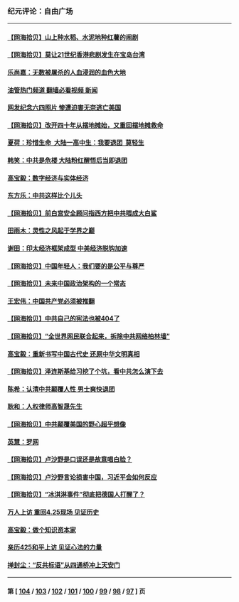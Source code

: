 ### 纪元评论：自由广场
---
#### [【网海拾贝】山上种水稻、水泥地种红薯的闹剧](../../pages/nsc993/n13994499.md?05130330) 
#### [【网海拾贝】莫让21世纪香港悲剧发生在宝岛台湾](../../pages/nsc993/n13993582.md?05130330) 
#### [乐尚嘉：无数被屠杀的人血浸润的血色大地](../../pages/nsc993/n13992819.md?05130330) 
#### [油管热门频道 翻墙必看视频 新闻](ok?05130330)
#### [网发纪念六四照片 惨遭迫害无奈逃亡美国](../../pages/nsc993/n13992080.md?05130330) 
#### [【网海拾贝】改开四十年从摆地摊始，又重回摆地摊救命](../../pages/nsc993/n13991072.md?05130330) 
#### [夏荷：珍惜生命  大陆一高中生：我要退团  莫轻生](../../pages/nsc993/n13991106.md?05130330) 
#### [韩笑：中共是危楼 大陆粉红醒悟后当即退团](../../pages/nsc993/n13990174.md?05130330) 
#### [高宝毅：数字经济与实体经济](../../pages/nsc993/n13990217.md?05130330) 
#### [东方乐：中共这样比个儿头](../../pages/nsc993/n13990205.md?05130330) 
#### [【网海拾贝】前白宫安全顾问指西方把中共喂成大白鲨](../../pages/nsc993/n13989997.md?05130330) 
#### [田雨木：灵性之风起于学界之巅](../../pages/nsc993/n13989995.md?05130330) 
#### [谢田：印太经济框架成型 中美经济脱钩加速](../../pages/nsc993/n13989200.md?05130330) 
#### [【网海拾贝】中国年轻人：我们要的是公平与尊严](../../pages/nsc993/n13989370.md?05130330) 
#### [【网海拾贝】未来中国政治架构的一个常态](../../pages/nsc993/n13989013.md?05130330) 
#### [王宏伟：中国共产党必须被推翻](../../pages/nsc993/n13988942.md?05130330) 
#### [【网海拾贝】中共自己的宪法也被404了](../../pages/nsc993/n13987067.md?05130330) 
#### [【网海拾贝】“全世界网民联合起来，拆除中共网络柏林墙”](../../pages/nsc993/n13986349.md?05130330) 
#### [高宝毅：重新书写中国古代史 还原中华文明真相](../../pages/nsc993/n13986309.md?05130330) 
#### [【网海拾贝】泽连斯基给习挖了个坑，看中共怎么演下去](../../pages/nsc993/n13985737.md?05130330) 
#### [陈希：认清中共颠覆人性 男士爽快退团](../../pages/nsc993/n13985699.md?05130330) 
#### [耿和：人权律师高智晟先生](../../pages/nsc993/n13985357.md?05130330) 
#### [【网海拾贝】中共颠覆美国的野心超乎想像](../../pages/nsc993/n13985005.md?05130330) 
#### [英慧：罗网](../../pages/nsc993/n13983693.md?05130330) 
#### [【网海拾贝】卢沙野是口误还是故意唱白脸？](../../pages/nsc993/n13982671.md?05130330) 
#### [【网海拾贝】卢沙野言论损害中国，习近平会如何反应](../../pages/nsc993/n13981963.md?05130330) 
#### [【网海拾贝】“冰淇淋事件”彻底把德国人打醒了？](../../pages/nsc993/n13981309.md?05130330) 
#### [万人上访 重回4.25现场 见证历史](../../pages/nsc993/n13979775.md?05130330) 
#### [高宝毅：做个知识资本家](../../pages/nsc993/n13980331.md?05130330) 
#### [亲历425和平上访 见证心法的力量](../../pages/nsc993/n13980266.md?05130330) 
#### [掸封尘：“反共标语”从四通桥冲上天安门](../../pages/nsc993/n13979843.md?05130330) 

---
#### 第 [ [104](./104.md?05130330) / [103](./103.md?05130330) / [102](./102.md?05130330) / [101](./101.md?05130330) / [100](./100.md?05130330) / [99](./99.md?05130330) / [98](./98.md?05130330) / [97](./97.md?05130330) ] 页
